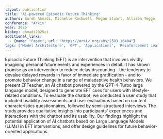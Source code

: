 ```yaml
---
layout: publication
title: 'Ai-powered Episodic Future Thinking'
authors: Sareh Ahmadi, Michelle Rockwell, Megan Stuart, Allison Tegge, Xuan Wang, Jeffrey Stein, Edward A. Fox
conference: "Arxiv"
year: 2025
bibkey: ahmadi2025ai
additional_links:
  - {name: "Paper", url: "https://arxiv.org/abs/2503.16484"}
tags: ['Model Architecture', 'GPT', 'Applications', 'Reinforcement Learning']
---
```

Episodic Future Thinking (EFT) is an intervention that involves vividly
imagining personal future events and experiences in detail. It has shown
promise as an intervention to reduce delay discounting - the tendency to
devalue delayed rewards in favor of immediate gratification - and to promote
behavior change in a range of maladaptive health behaviors. We present
EFTeacher, an AI chatbot powered by the GPT-4-Turbo large language model,
designed to generate EFT cues for users with lifestyle-related conditions. To
evaluate the chatbot, we conducted a user study that included usability
assessments and user evaluations based on content characteristics
questionnaires, followed by semi-structured interviews. The study provides
qualitative insights into participants' experiences and interactions with the
chatbot and its usability. Our findings highlight the potential application of
AI chatbots based on Large Language Models (LLMs) in EFT interventions, and
offer design guidelines for future behavior-oriented applications.
